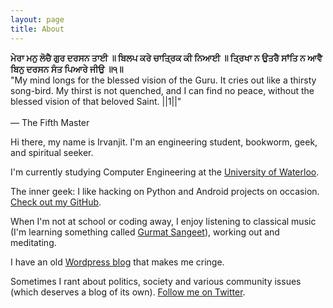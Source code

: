 ```yaml
---
layout: page
title: About
---
```


<p class="message">
<b>ਮੇਰਾ ਮਨੁ ਲੋਚੈ ਗੁਰ ਦਰਸਨ ਤਾਈ ॥ ਬਿਲਪ ਕਰੇ ਚਾਤ੍ਰਿਕ ਕੀ ਨਿਆਈ ॥ ਤ੍ਰਿਖਾ ਨ ਉਤਰੈ ਸਾਂਤਿ ਨ ਆਵੈ ਬਿਨੁ ਦਰਸਨ ਸੰਤ ਪਿਆਰੇ ਜੀਉ ॥੧॥ </b>
<br>
"My mind longs for the blessed vision of the Guru. It cries out like a thirsty song-bird. My thirst is not quenched, and I can find no peace, without the blessed vision of that beloved Saint. ||1||"<br><br>&mdash; The Fifth Master
</p>


Hi there, my name is Irvanjit. I'm an engineering student, bookworm, geek, and spiritual seeker.

I'm currently studying Computer Engineering at the [University of Waterloo](http://uwaterloo.ca/engineering).

The inner geek: I like hacking on Python and Android projects on occasion. [Check out my GitHub](https://github.com/irvanjit).

When I'm not at school or coding away, I enjoy listening to classical music (I'm learning something called [Gurmat Sangeet](http://www.rajacademy.com/history-of-gurmat-sangeet)), working out and meditating.

I have an old [Wordpress blog](http://irvanjit.wordpress.com) that makes me cringe.

Sometimes I rant about politics, society and various community issues (which deserves a blog of its own).
[Follow me on Twitter](https://twitter.com/irvanjit).
